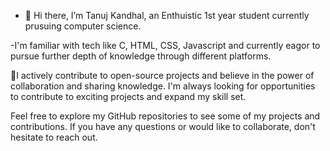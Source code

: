 - 👋 Hi there, I’m Tanuj Kandhal, an Enthuistic 1st year student currently prusuing computer science.

-I'm familiar with tech like C, HTML, CSS, Javascript and currently eagor to pursue further depth of knowledge through different platforms.

👀I actively contribute to open-source projects and believe in the power of collaboration and sharing knowledge. I'm always looking for opportunities to contribute to exciting projects and expand my skill set.

Feel free to explore my GitHub repositories to see some of my projects and contributions. If you have any questions or would like to collaborate, don't hesitate to reach out.

<!---
tanujkandhal233538/tanujkandhal233538 is a ✨ special ✨ repository because its `README.md` (this file) appears on your GitHub profile.
You can click the Preview link to take a look at your changes.
--->
